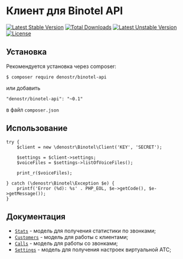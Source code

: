 # Клиент для Binotel API

[![Latest Stable Version](https://poser.pugx.org/denostr/binotel-api/v/stable)](https://packagist.org/packages/denostr/binotel-api)
[![Total Downloads](https://poser.pugx.org/denostr/binotel-api/downloads)](https://packagist.org/packages/denostr/binotel-api)
[![Latest Unstable Version](https://poser.pugx.org/denostr/binotel-api/v/unstable)](https://packagist.org/packages/denostr/binotel-api)
[![License](https://poser.pugx.org/denostr/binotel-api/license)](https://packagist.org/packages/denostr/binotel-api)


## Установка

Рекомендуется установка через composer:

```
$ composer require denostr/binotel-api
```

или добавить

```
"denostr/binotel-api": "~0.1"
```

в файл `composer.json`

## Использование

```
try {
    $client = new \denostr\Binotel\Client('KEY', 'SECRET');
    
    $settings = $client->settings;
    $voiceFiles = $settings->listOfVoiceFiles();

    print_r($voiceFiles);

} catch (\denostr\Binotel\Exception $e) {
    printf('Error (%d): %s' . PHP_EOL, $e->getCode(), $e->getMessage());
}
```

## Документация

* [`Stats`](docs/rest/stats.md) - модель для получения статистики по звонками;
* [`Customers`](docs/rest/customers.md) - модель для работы с клиентами;
* [`Calls`](docs/rest/calls.md) - модель для работы со звонками;
* [`Settings`](docs/rest/settings.md) - модель для получения настроек виртуальной АТС;
